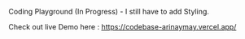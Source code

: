 Coding Playground 
(In Progress) - I still have to add Styling.

Check out live Demo here : 
https://codebase-arinaymay.vercel.app/
